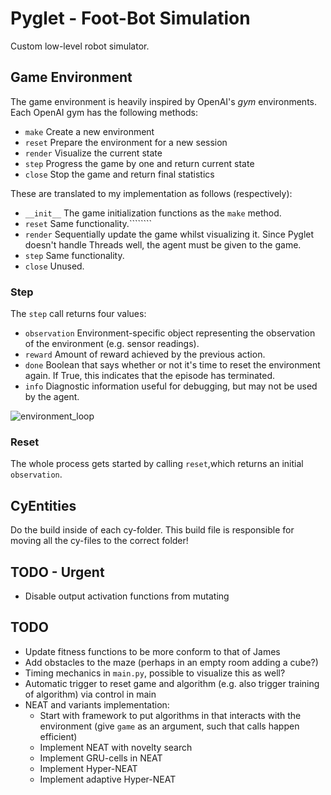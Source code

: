 # Pyglet - Foot-Bot Simulation
 Custom low-level robot simulator.



## Game Environment

The game environment is heavily inspired by OpenAI's *gym* environments. Each OpenAI gym has the following methods:

* `make` Create a new environment
* `reset` Prepare the environment for a new session
* `render` Visualize the current state
* `step` Progress the game by one and return current state
* `close` Stop the game and return final statistics

These are translated to my implementation as follows (respectively):

* `__init__` The game initialization functions as the `make` method.
* `reset` Same functionality.````````
* `render` Sequentially update the game whilst visualizing it. Since Pyglet doesn't handle Threads well, the agent must be given to the game.
* `step` Same functionality.
* `close` Unused.

### Step

The `step` call returns four values:

* `observation` Environment-specific object representing the observation of the environment (e.g. sensor readings).
* `reward` Amount of reward achieved by the previous action.
* `done` Boolean that says whether or not it's time to reset the environment again. If True, this indicates that the episode has terminated.
* `info` Diagnostic information useful for debugging, but may not be used by the agent.

![environment_loop](img/openai_environment_loop.png)

### Reset

The whole process gets started by calling `reset`,which returns an initial `observation`.

## CyEntities

Do the build inside of each cy-folder. This build file is responsible for moving all the cy-files to the correct folder!

## TODO - Urgent

* Disable output activation functions from mutating

## TODO

* Update fitness functions to be more conform to that of James
* Add obstacles to the maze (perhaps in an empty room adding a cube?)
* Timing mechanics in `main.py`, possible to visualize this as well?
* Automatic trigger to reset game and algorithm (e.g. also trigger training of algorithm) via control in main
* NEAT and variants implementation:
    * Start with framework to put algorithms in that interacts with the environment (give `game` as an argument, such that calls happen efficient)
    * Implement NEAT with novelty search
    * Implement GRU-cells in NEAT
    * Implement Hyper-NEAT
    * Implement adaptive Hyper-NEAT
